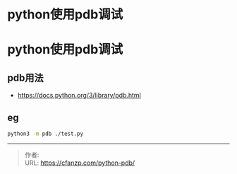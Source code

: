 # python使用pdb调试


<!--more-->
# python使用pdb调试
## pdb用法
- https://docs.python.org/3/library/pdb.html

## eg
```bash
python3 -m pdb ./test.py
```


---

> 作者:   
> URL: https://cfanzp.com/python-pdb/  

